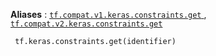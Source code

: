 **Aliases** : [ `tf.compat.v1.keras.constraints.get` ](/api_docs/python/tf/keras/constraints/get), [ `tf.compat.v2.keras.constraints.get` ](/api_docs/python/tf/keras/constraints/get)

```
 tf.keras.constraints.get(identifier)
 
```

